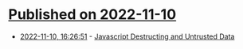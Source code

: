 # [Published on 2022-11-10](index.md)

* [2022-11-10, 16:26:51](https://lobste.rs/s/1xcwfw/javascript_destructing_untrusted_data) - [Javascript Destructing and Untrusted Data](http://www.petecorey.com/blog/2022/11/09/javascript-destructing-and-untrusted-data/)
